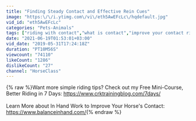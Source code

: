 ```yaml
---
title: "Finding Steady Contact and Effective Rein Cues"
image: "https:\/\/i.ytimg.com\/vi\/eth5AwEFcLc\/hqdefault.jpg"
vid_id: "eth5AwEFcLc"
categories: "Pets-Animals"
tags: ["riding with contact","what is contact","improve your contact riding"]
date: "2021-06-19T01:53:01+03:00"
vid_date: "2019-05-31T17:24:18Z"
duration: "PT10M56S"
viewcount: "74110"
likeCount: "1286"
dislikeCount: "27"
channel: "HorseClass"
---
```

{% raw %}Want more simple riding tips? Check out my Free Mini-Course, Better Riding in 7 Days: <a rel="nofollow" target="blank" href="https://www.crktrainingblog.com/7days/">https://www.crktrainingblog.com/7days/</a><br /><br />Learn More about In Hand Work to Improve Your Horse's Contact: <a rel="nofollow" target="blank" href="https://www.balanceinhand.com/">https://www.balanceinhand.com/</a>{% endraw %}
